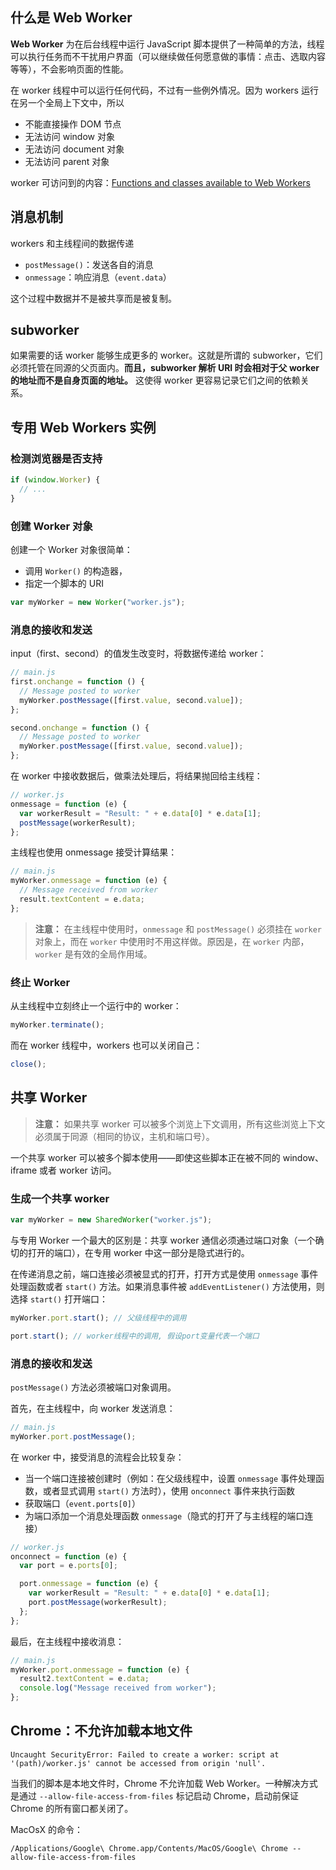 ## 什么是 Web Worker

**Web Worker** 为在后台线程中运行 JavaScript 脚本提供了一种简单的方法，线程可以执行任务而不干扰用户界面（可以继续做任何愿意做的事情：点击、选取内容等等），不会影响页面的性能。

在 worker 线程中可以运行任何代码，不过有一些例外情况。因为 workers 运行在另一个全局上下文中，所以

- 不能直接操作 DOM 节点
- 无法访问 window 对象
- 无法访问 document 对象
- 无法访问 parent 对象

worker 可访问到的内容：[Functions and classes available to Web Workers](https://developer.mozilla.org/en-US/docs/Web/API/Web_Workers_API/Functions_and_classes_available_to_workers)

## 消息机制

workers 和主线程间的数据传递

- `postMessage()`：发送各自的消息
- `onmessage`：响应消息（`event.data`）

这个过程中数据并不是被共享而是被复制。

## subworker

如果需要的话 worker 能够生成更多的 worker。这就是所谓的 subworker，它们必须托管在同源的父页面内。**而且，subworker 解析 URI 时会相对于父 worker 的地址而不是自身页面的地址。** 这使得 worker 更容易记录它们之间的依赖关系。

## 专用 Web Workers 实例

### 检测浏览器是否支持

```js
if (window.Worker) {
  // ...
}
```

### 创建 Worker 对象

创建一个 Worker 对象很简单：

- 调用 `Worker()` 的构造器，
- 指定一个脚本的 URI

```js
var myWorker = new Worker("worker.js");
```

### 消息的接收和发送

input（first、second）的值发生改变时，将数据传递给 worker：

```js
// main.js
first.onchange = function () {
  // Message posted to worker
  myWorker.postMessage([first.value, second.value]);
};

second.onchange = function () {
  // Message posted to worker
  myWorker.postMessage([first.value, second.value]);
};
```

在 worker 中接收数据后，做乘法处理后，将结果抛回给主线程：

```js
// worker.js
onmessage = function (e) {
  var workerResult = "Result: " + e.data[0] * e.data[1];
  postMessage(workerResult);
};
```

主线程也使用 onmessage 接受计算结果：

```js
// main.js
myWorker.onmessage = function (e) {
  // Message received from worker
  result.textContent = e.data;
};
```

> **注意：** 在主线程中使用时，`onmessage` 和 `postMessage()` 必须挂在 `worker` 对象上，而在 `worker` 中使用时不用这样做。原因是，在 `worker` 内部，`worker` 是有效的全局作用域。

### 终止 Worker

从主线程中立刻终止一个运行中的 worker：

```js
myWorker.terminate();
```

而在 worker 线程中，workers 也可以关闭自己：

```js
close();
```

## 共享 Worker

> **注意：** 如果共享 worker 可以被多个浏览上下文调用，所有这些浏览上下文必须属于同源（相同的协议，主机和端口号）。

一个共享 worker 可以被多个脚本使用——即使这些脚本正在被不同的 window、iframe 或者 worker 访问。

### 生成一个共享 worker

```js
var myWorker = new SharedWorker("worker.js");
```

与专用 Worker 一个最大的区别是：共享 worker 通信必须通过端口对象（一个确切的打开的端口），在专用 worker 中这一部分是隐式进行的。

在传递消息之前，端口连接必须被显式的打开，打开方式是使用 `onmessage` 事件处理函数或者 `start()` 方法。如果消息事件被 `addEventListener()` 方法使用，则选择 `start()` 打开端口：

```js
myWorker.port.start(); // 父级线程中的调用
```

```js
port.start(); // worker线程中的调用, 假设port变量代表一个端口
```

### 消息的接收和发送

`postMessage()` 方法必须被端口对象调用。

首先，在主线程中，向 worker 发送消息：

```js
// main.js
myWorker.port.postMessage();
```

在 worker 中，接受消息的流程会比较复杂：

- 当一个端口连接被创建时（例如：在父级线程中，设置 `onmessage` 事件处理函数，或者显式调用 `start()` 方法时），使用 `onconnect` 事件来执行函数
- 获取端口（`event.ports[0]`）
- 为端口添加一个消息处理函数 `onmessage`（隐式的打开了与主线程的端口连接）

```js
// worker.js
onconnect = function (e) {
  var port = e.ports[0];

  port.onmessage = function (e) {
    var workerResult = "Result: " + e.data[0] * e.data[1];
    port.postMessage(workerResult);
  };
};
```

最后，在主线程中接收消息：

```js
// main.js
myWorker.port.onmessage = function (e) {
  result2.textContent = e.data;
  console.log("Message received from worker");
};
```

## Chrome：不允许加载本地文件

```
Uncaught SecurityError: Failed to create a worker: script at '(path)/worker.js' cannot be accessed from origin 'null'.
```

当我们的脚本是本地文件时，Chrome 不允许加载 Web Worker。一种解决方式是通过 `--allow-file-access-from-files` 标记启动 Chrome，启动前保证 Chrome 的所有窗口都关闭了。

MacOsX 的命令：

```
/Applications/Google\ Chrome.app/Contents/MacOS/Google\ Chrome --allow-file-access-from-files
```

